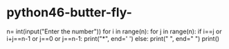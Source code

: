 # python46-butter-fly-
n= int(input("Enter the number"))
for i in range(n):
    for j in range(n):
        if i==j or i+j==n-1 or j==0 or j==n-1:
            print("*", end=' ')
        else:
            print(" ", end=" ")
    print()
